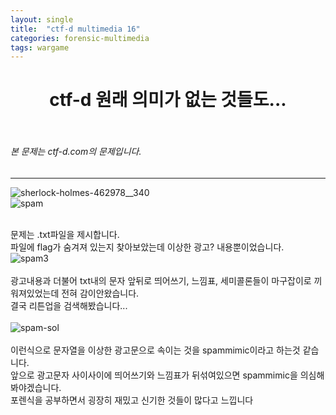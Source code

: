 ```yaml
---
layout: single
title:  "ctf-d multimedia 16"
categories: forensic-multimedia
tags: wargame
---
```



# <center>ctf-d 원래 의미가 없는 것들도...</center><br>
###### 본 문제는 ctf-d.com의 문제입니다.<br>
---
![sherlock-holmes-462978__340](https://user-images.githubusercontent.com/91110884/188303424-710d5e59-7359-4fdd-b827-d68e18533f83.jpg)
<br>
![spam](https://user-images.githubusercontent.com/91110884/188303434-37117602-8ff3-440b-9575-9ec6495f2fbe.PNG)
<br>
<br>

 문제는 .txt파일을 제시합니다.<br>
파일에 flag가 숨겨져 있는지 찾아보았는데 이상한 광고? 내용뿐이었습니다.<br>
![spam3](https://user-images.githubusercontent.com/91110884/188303707-cf14b97a-48a1-48f7-a470-e8c5287d9630.PNG)
<br>
<br>
광고내용과 더불어 txt내의 문자 앞뒤로 띄어쓰기, 느낌표, 세미콜론들이 마구잡이로 끼워져있었는데 전혀 감이안왔습니다.<br>
결국 리튼업을 검색해봤습니다...
<br><br>
![spam-sol](https://user-images.githubusercontent.com/91110884/188303436-6c51dce0-f687-4f55-94a3-8032d86e2c3c.PNG)
<br><br>
 이런식으로 문자열을 이상한 광고문으로 속이는 것을 spammimic이라고 하는것 같습니다.<br>
앞으로 광고문자 사이사이에 띄어쓰기와 느낌표가 뒤섞여있으면 spammimic을 의심해봐야겠습니다.<br>
포렌식을 공부하면서 굉장히 재밌고 신기한 것들이 많다고 느낍니다
